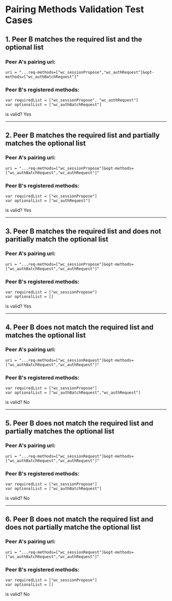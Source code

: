 # Pairing Methods Validation Test Cases


## 1. Peer B matches the required list and the optional list

### Peer A's pairing uri:
    uri = "...req-methods=["wc_sessionPropose","wc_authRequest"]&opt-methods=["wc_authBatchRequest"]" 
    
### Peer B's registered methods:
    var requiredList = ["wc_sessionPropose", "wc_authRequest"]
    var optionalList = ["wc_authBatchRequest"]


is valid? Yes

---

## 2. Peer B matches the required list and partially matches the optional list

### Peer A's pairing uri:
    uri = "...req-methods=["wc_sessionPropose"]&opt-methods=["wc_authBatchRequest","wc_authRequest"]" 
    
### Peer B's registered methods:
    var requiredList = ["wc_sessionPropose"]
    var optionalList = ["wc_authRequest"]


is valid? Yes

---

## 3. Peer B matches the required list and does not paritially match the optional list

### Peer A's pairing uri:
    uri = "...req-methods=["wc_sessionPropose"]&opt-methods=["wc_authBatchRequest","wc_authRequest"]" 
    
### Peer B's registered methods:
    var requiredList = ["wc_sessionPropose"]
    var optionalList = []


is valid? Yes

---

## 4. Peer B does not match the required list and matches the optional list

### Peer A's pairing uri:
    uri = "...req-methods=["wc_sessionRequest"]&opt-methods=["wc_authBatchRequest","wc_authRequest"]" 
    
### Peer B's registered methods:
    var requiredList = ["wc_sessionPropose"]
    var optionalList = ["wc_authBatchRequest","wc_authRequest"]


is valid? No

---

## 5. Peer B does not match the required list and partially matches the optional list

### Peer A's pairing uri:
    uri = "...req-methods=["wc_sessionRequest"]&opt-methods=["wc_authBatchRequest","wc_authRequest"]" 
    
### Peer B's registered methods:
    var requiredList = ["wc_sessionPropose"]
    var optionalList = ["wc_authBatchRequest"]


is valid? No

---

## 6. Peer B does not match the required list and does not partially matche the optional list

### Peer A's pairing uri:
    uri = "...req-methods=["wc_sessionRequest"]&opt-methods=["wc_authBatchRequest","wc_authRequest"]" 
    
### Peer B's registered methods:
    var requiredList = ["wc_sessionPropose"]
    var optionalList = []


is valid? No